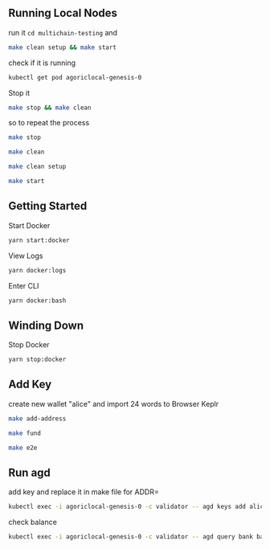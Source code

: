 ## Running Local Nodes

run it `cd multichain-testing` and

```bash
make clean setup && make start
```

check if it is running

```bash
kubectl get pod agoriclocal-genesis-0
```

Stop it

```bash
make stop && make clean
```

so to repeat the process

```bash
make stop

make clean

make clean setup

make start
```

## Getting Started

Start Docker

```bash
yarn start:docker
```

View Logs

```bash
yarn docker:logs
```

Enter CLI

```bash
yarn docker:bash
```

## Winding Down

Stop Docker

```bash
yarn stop:docker
```

## Add Key

create new wallet "alice" and import 24 words to Browser Keplr

```bash
make add-address
```

```bash
make fund
```

```bash
make e2e
```

## Run agd

add key and replace it in make file for ADDR=

```bash
kubectl exec -i agoriclocal-genesis-0 -c validator -- agd keys add alice || true
```

check balance

```bash
kubectl exec -i agoriclocal-genesis-0 -c validator -- agd query bank balances agoric1rqra0s42hwjljvd007v7let8rqfgtrsm94r0r3
```